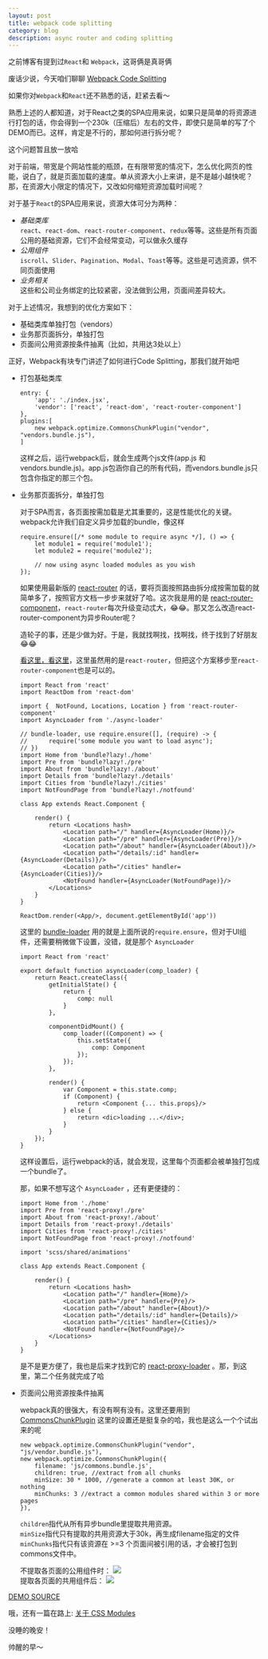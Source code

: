 ```yaml
---
layout: post
title: webpack code splitting
category: blog
description: async router and coding splitting
---
```


之前博客有提到过`React`和 `Webpack`，这哥俩是真哥俩

废话少说，今天咱们聊聊 [Webpack Code Splitting](https://webpack.github.io/docs/code-splitting.html)

如果你对`Webpack`和`React`还不熟悉的话，赶紧去看～

熟悉上述的人都知道，对于React之类的SPA应用来说，如果只是简单的将资源进行打包的话，你会得到一个230k（压缩后）左右的文件，即使只是简单的写了个DEMO而已。这样，肯定是不行的，那如何进行拆分呢？

这个问题暂且放一放哈

对于前端，带宽是个网站性能的瓶颈，在有限带宽的情况下，怎么优化网页的性能，说白了，就是页面加载的速度。单从资源大小上来讲，是不是越小越快呢？那，在资源大小限定的情况下，又改如何缩短资源加载时间呢？

对于基于`React`的SPA应用来说，资源大体可分为两种： 
 
*  *基础类库*  
   `react`、`react-dom`、`react-router-component`、`redux`等等。这些是所有页面公用的基础资源，它们不会经常变动，可以做永久缓存
*  *公用组件*  
   `iscroll`、`Slider`、`Pagination`、`Modal`、`Toast`等等。这些是可选资源，供不同页面使用
*  *业务相关*  
   这些和公司业务绑定的比较紧密，没法做到公用，页面间差异较大。
   
对于上述情况，我想到的优化方案如下：  

-  基础类库单独打包（vendors）
-  业务那页面拆分，单独打包
-  页面间公用资源按条件抽离（比如，共用达3处以上）

正好，Webpack有块专门讲述了如何进行Code Splitting，那我们就开始吧  

+  打包基础类库
  
    ```
    entry: {
        'app': './index.jsx',
        'vendor': ['react', 'react-dom', 'react-router-component']
    },
    plugins:[
        new webpack.optimize.CommonsChunkPlugin("vendor", "vendors.bundle.js"),
    ]
    
    ```  
   这样之后，运行webpack后，就会生成两个js文件(app.js 和 vendors.bundle.js)。app.js包涵你自己的所有代码，而vendors.bundle.js只包含你指定的那三个包。  
   
+  业务那页面拆分，单独打包 
 
    对于SPA而言，各页面按需加载是尤其重要的，这是性能优化的关键。  
    webpack允许我们自定义异步加载的bundle，像这样   

    ```
    require.ensure([/* some module to require async */], () => {
        let module1 = require('module1');
        let module2 = require('module2');
    
        // now using async loaded modules as you wish
    });
    ```
    
    如果使用最新版的 [react-router](https://github.com/rackt/react-router) 的话，要将页面按照路由拆分成按需加载的就简单多了，按照官方文档一步步来就好了哈。这次我是用的是 [react-router-component](https://github.com/STRML/react-router-component)，`react-router`每次升级变动忒大，😂😂。那又怎么改造react-router-component为异步Router呢？

    造轮子的事，还是少做为好。于是，我就找啊找，找啊找，终于找到了好朋友 😂😂  
    
    [看这里，看这里](https://github.com/QianmiOpen/react-async-router)，这里虽然用的是`react-router`，但把这个方案移步至`react-router-component`也是可以的。  
    
    ```   
    import React from 'react'
    import ReactDom from 'react-dom'

    import {  NotFound, Locations, Location } from 'react-router-component'
    import AsyncLoader from './async-loader'

    // bundle-loader, use require.ensure([], (require) -> {
    //      require('some module you want to load async');
    // })
    import Home from 'bundle?lazy!./home'
    import Pre from 'bundle?lazy!./pre'
    import About from 'bundle?lazy!./about'
    import Details from 'bundle?lazy!./details'
    import Cities from 'bundle?lazy!./cities'
    import NotFoundPage from 'bundle?lazy!./notfound'

    class App extends React.Component {
    
        render() {
            return <Locations hash>
                <Location path="/" handler={AsyncLoader(Home)}/>
                <Location path="/pre" handler={AsyncLoader(Pre)}/>
                <Location path="/about" handler={AsyncLoader(About)}/>
                <Location path="/details/:id" handler={AsyncLoader(Details)}/>
                <Location path="/cities" handler={AsyncLoader(Cities)}/>
                <NotFound handler={AsyncLoader(NotFoundPage)}/>
            </Locations>
        }
    }

    ReactDom.render(<App/>, document.getElementById('app'))

    ```  
    
    这里的 [bundle-loader](https://github.com/webpack/bundle-loader) 用的就是上面所说的`require.ensure`，但对于UI组件，还需要稍微做下设置，没错，就是那个 `AsyncLoader`  
    
    ```
    import React from 'react'

    export default function asyncLoader(comp_loader) {
        return React.createClass({
            getInitialState() {
                return {
                    comp: null
                }
            },

            componentDidMount() {
                comp_loader((Component) => {
                    this.setState({
                        comp: Component
                    });
                });
            },

            render() {
                var Component = this.state.comp;
                if (Component) {
                    return <Component {... this.props}/>
                } else {
                    return <dic>loading ...</div>;
                }
            }
        });
    }

    ```
    这样设置后，运行webpack的话，就会发现，这里每个页面都会被单独打包成一个bundle了。
    
    那，如果不想写这个 `AsyncLoader` ，还有更便捷的：   
    
    ```
    import Home from './home'
    import Pre from 'react-proxy!./pre'
    import About from 'react-proxy!./about'
    import Details from 'react-proxy!./details'
    import Cities from 'react-proxy!./cities'
    import NotFoundPage from 'react-proxy!./notfound'

    import 'scss/shared/animations'

    class App extends React.Component {
    
        render() {
            return <Locations hash>
                <Location path="/" handler={Home}/>
                <Location path="/pre" handler={Pre}/>
                <Location path="/about" handler={About}/>
                <Location path="/details/:id" handler={Details}/>
                <Location path="/cities" handler={Cities}/>
                <NotFound handler={NotFoundPage}/>
            </Locations>
        }
    }
    ```   
    
    是不是更方便了，我也是后来才找到它的 [react-proxy-loader](https://github.com/webpack/react-proxy-loader) 。那，到这里，第二个任务就完成了哈
    
+   页面间公用资源按条件抽离 
  
    webpack真的很强大，有没有啊有没有。这里还要用到 [CommonsChunkPlugin](https://webpack.github.io/docs/code-splitting.html#commons-chunk) 这里的设置还是挺复杂的哈，我也是这么一个个试出来的呢   
    
    ```
    new webpack.optimize.CommonsChunkPlugin("vendor", "js/vendor.bundle.js"),
    new webpack.optimize.CommonsChunkPlugin({
        filename: 'js/commons.bundle.js',
        children: true, //extract from all chunks
        minSize: 30 * 1000, //generate a common at least 30K, or nothing
        minChunks: 3 //extract a common modules shared within 3 or more pages
    }),
    ```
    `children`指代从所有异步bundle里提取共用资源。  
    `minSize`指代只有提取的共用资源大于30k，再生成filename指定的文件  
    `minChunks`指代只有该资源在 >=3 个页面间被引用的话，才会被打包到commons文件中。
    
    不提取各页面的公用组件时：
    ![](/images/2015_11/before_common.jpg)  
    提取各页面的共用组件后：
    ![](/images/2015_11/after_common.jpg) 
    

[DEMO SOURCE](https://github.com/Duan112358/pepper)  
    

哦，还有一篇在路上: [关于 CSS Modules](https://github.com/css-modules/css-modules)


没睡的晚安！  
  
帅醒的早～   
